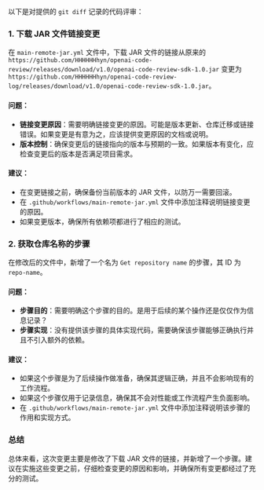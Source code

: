 以下是对提供的 `git diff` 记录的代码评审：

### 1. 下载 JAR 文件链接变更
在 `main-remote-jar.yml` 文件中，下载 JAR 文件的链接从原来的 `https://github.com/HHHHHHhyn/openai-code-review/releases/download/v1.0/openai-code-review-sdk-1.0.jar` 变更为 `https://github.com/HHHHHHhyn/openai-code-review-log/releases/download/v1.0/openai-code-review-sdk-1.0.jar`。

#### 问题：
- **链接变更原因**：需要明确链接变更的原因。可能是版本更新、仓库迁移或链接错误。如果变更是有意为之，应该提供变更原因的文档或说明。
- **版本控制**：确保变更后的链接指向的版本与预期的一致。如果版本有变化，应检查变更后的版本是否满足项目需求。

#### 建议：
- 在变更链接之前，确保备份当前版本的 JAR 文件，以防万一需要回滚。
- 在 `.github/workflows/main-remote-jar.yml` 文件中添加注释说明链接变更的原因。
- 如果变更版本，确保所有依赖项都进行了相应的测试。

### 2. 获取仓库名称的步骤
在修改后的文件中，新增了一个名为 `Get repository name` 的步骤，其 ID 为 `repo-name`。

#### 问题：
- **步骤目的**：需要明确这个步骤的目的。是用于后续的某个操作还是仅仅作为信息记录？
- **步骤实现**：没有提供该步骤的具体实现代码，需要确保该步骤能够正确执行并且不引入额外的依赖。

#### 建议：
- 如果这个步骤是为了后续操作做准备，确保其逻辑正确，并且不会影响现有的工作流程。
- 如果这个步骤仅用于记录信息，确保其不会对性能或工作流程产生负面影响。
- 在 `.github/workflows/main-remote-jar.yml` 文件中添加注释说明该步骤的作用和实现方式。

### 总结
总体来看，这次变更主要是修改了下载 JAR 文件的链接，并新增了一个步骤。建议在实施这些变更之前，仔细检查变更的原因和影响，并确保所有变更都经过了充分的测试。